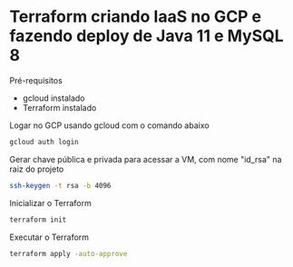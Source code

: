# Terraform criando IaaS no GCP e fazendo deploy de Java 11 e MySQL 8

Pré-requisitos

- gcloud instalado
- Terraform instalado

Logar no GCP usando gcloud com o comando abaixo

```sh
gcloud auth login
```

Gerar chave pública e privada para acessar a VM, com nome "id_rsa" na raiz do projeto

```sh
ssh-keygen -t rsa -b 4096
```

Inicializar o Terraform

```sh
terraform init
```

Executar o Terraform

```sh
terraform apply -auto-approve
```
